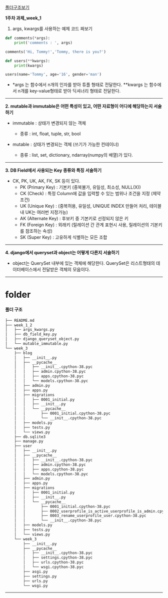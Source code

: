 [폴더구조보기](#folder)

**1주차 과제_week_1**
 1. args, kwargs를 사용하는 예제 코드 짜보기

```python
def comments(*args):
    print('comments : ', args)

comments('Hi, Tommy!','Tommy, there is you?')

def users(**kwargs):
    print(kwargs)

users(name='Tommy', age='16', gender='man')
```
- *args 는 함수에서 n개의 인자를 받아 튜플 형태로 전달한다. **kwargs 는 함수에서 n개를 key-value형태로 받아 딕셔너리 형태로 전달한다. 
---
 **2. mutable과 immutable은 어떤 특성이 있고, 어떤 자료형이 어디에 해당하는지 서술하기**
 
 - immutable : 상태가 변경되지 않는 객체 
     - 종류 : int, float, tuple, str, bool

 - mutable : 상태가 변경되는 객체 (쓰기가 가능한 컨테이너)
    - 종류 : list, set, dictionary, ndarray(numpy의 배열)가 있다. 
---
 **3. DB Field에서 사용되는 Key 종류와 특징 서술하기**
- CK, PK, UK, AK, FK, SK 등이 있다. 
    - PK (Primary Key) : 기본키 (중복불가, 유일성, 최소성, NULL(X))
    - CK (Check) : 특정 Column에 값을 입력할 수 있는 범위나 조건을 지정 (제약 조건)
    - UK (Unique Key) : (중복허용, 유일성, UNIQUE INDEX 만들어 처리, 테이블 내 UK는 여러번 지정가능)
    - AK (Alternate Key) : 후보키 중 기본키로 선정되지 않은 키
    - FK (Foreign Key) : 외래키 (릴레이션 간 관계 표현시 사용, 릴레이션의 기본키를 참조하는 속성)
    - SK (Super Key) : 고유하게 식별하는 모든 조합
---
**4. django에서 queryset과 object는 어떻게 다른지 서술하기**
 - object는 QuerySet 내부에 있는 객체에 해당한다. QuerySet은 리스트형태의 데이터베이스에서 전달받은 객체의 모음이다.
---
# folder
#### **폴더 구조**
```bash
├── README.md
├── week_1_2
│   ├── args_kwargs.py
│   ├── db_field_key.py
│   ├── django_queryset_object.py
│   └── mutable_immutable.py
└── week_3
    ├── blog
    │   ├── __init__.py
    │   ├── __pycache__
    │   │   ├── __init__.cpython-38.pyc
    │   │   ├── admin.cpython-38.pyc
    │   │   ├── apps.cpython-38.pyc
    │   │   └── models.cpython-38.pyc
    │   ├── admin.py
    │   ├── apps.py
    │   ├── migrations
    │   │   ├── 0001_initial.py
    │   │   ├── __init__.py
    │   │   └── __pycache__
    │   │       ├── 0001_initial.cpython-38.pyc
    │   │       └── __init__.cpython-38.pyc
    │   ├── models.py
    │   ├── tests.py
    │   └── views.py
    ├── db.sqlite3
    ├── manage.py
    ├── user
    │   ├── __init__.py
    │   ├── __pycache__
    │   │   ├── __init__.cpython-38.pyc
    │   │   ├── admin.cpython-38.pyc
    │   │   ├── apps.cpython-38.pyc
    │   │   └── models.cpython-38.pyc
    │   ├── admin.py
    │   ├── apps.py
    │   ├── migrations
    │   │   ├── 0001_initial.py
    │   │   ├── __init__.py
    │   │   └── __pycache__
    │   │       ├── 0001_initial.cpython-38.pyc
    │   │       ├── 0002_userprofile_is_active_userprofile_is_admin.cpython-38.pyc
    │   │       ├── 0003_rename_userprofile_user.cpython-38.pyc
    │   │       └── __init__.cpython-38.pyc
    │   ├── models.py
    │   ├── tests.py
    │   └── views.py
    └── week_3
        ├── __init__.py
        ├── __pycache__
        │   ├── __init__.cpython-38.pyc
        │   ├── settings.cpython-38.pyc
        │   ├── urls.cpython-38.pyc
        │   └── wsgi.cpython-38.pyc
        ├── asgi.py
        ├── settings.py
        ├── urls.py
        └── wsgi.py
```
---